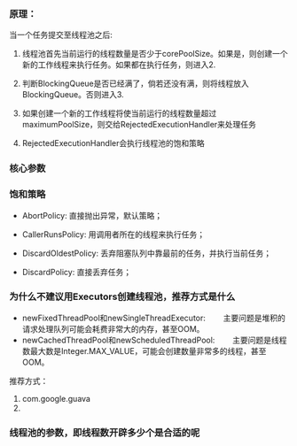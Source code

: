 ### 原理：

当一个任务提交至线程池之后:

1. 线程池首先当前运行的线程数量是否少于corePoolSize。如果是，则创建一个新的工作线程来执行任务。如果都在执行任务，则进入2.

2. 判断BlockingQueue是否已经满了，倘若还没有满，则将线程放入BlockingQueue。否则进入3.

3. 如果创建一个新的工作线程将使当前运行的线程数量超过maximumPoolSize，则交给RejectedExecutionHandler来处理任务

4. RejectedExecutionHandler会执行线程池的饱和策略




### 核心参数



### 饱和策略

- AbortPolicy: 直接抛出异常，默认策略；

- CallerRunsPolicy: 用调用者所在的线程来执行任务；

- DiscardOldestPolicy: 丢弃阻塞队列中靠最前的任务，并执行当前任务；

- DiscardPolicy: 直接丢弃任务；

  

### 为什么不建议用Executors创建线程池，推荐方式是什么

- newFixedThreadPool和newSingleThreadExecutor:   主要问题是堆积的请求处理队列可能会耗费非常大的内存，甚至OOM。
- newCachedThreadPool和newScheduledThreadPool:   主要问题是线程数最大数是Integer.MAX_VALUE，可能会创建数量非常多的线程，甚至OOM。

推荐方式：

1. com.google.guava
2. 



### 线程池的参数，即线程数开辟多少个是合适的呢

